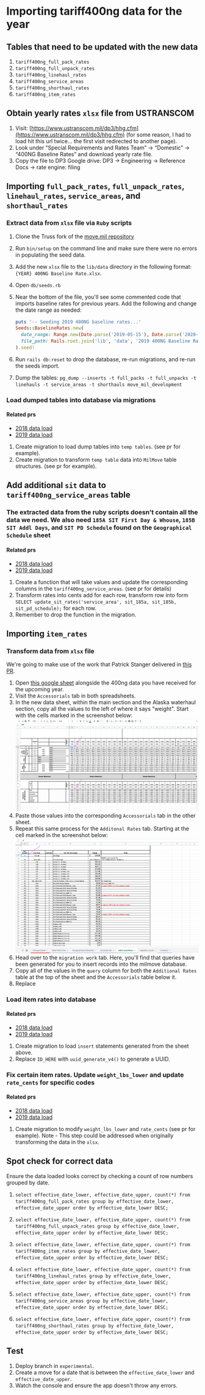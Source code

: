 # Importing tariff400ng data for the year

## Tables that need to be updated with the new data

1. `tariff400ng_full_pack_rates`
2. `tariff400ng_full_unpack_rates`
3. `tariff400ng_linehaul_rates`
4. `tariff400ng_service_areas`
5. `tariff400ng_shorthaul_rates`
6. `tariff400ng_item_rates`

## Obtain yearly rates `xlsx` file from USTRANSCOM

1. Visit: [https://www.ustranscom.mil/dp3/hhg.cfm](https://www.ustranscom.mil/dp3/hhg.cfm) (for some reason, I had to load hit this url twice... the first visit redirected to another page).
2. Look under “Special Requirements and Rates Team” -> “Domestic” -> “400NG Baseline Rates” and download yearly rate file.
3. Copy the file to DP3 Google drive: DP3 -> Engineering -> Reference Docs -> rate engine: filing

## Importing `full_pack_rates`, `full_unpack_rates`, `linehaul_rates`, `service_areas`, and `shorthaul_rates`

### Extract data from `xlsx` file via `Ruby` scripts

1. Clone the Truss fork of the [move.mil repository](https://github.com/trussworks/move.mil)
2. Run `bin/setup` on the command line and make sure there were no errors in populating the seed data.
3. Add the new `xlsx` file to the `lib/data` directory in the following format: `{YEAR} 400NG Baseline Rate.xlsx`.
4. Open `db/seeds.rb`
5. Near the bottom of the file, you'll see some commented code that imports baseline rates for previous years. Add the following and change the date range as needed:

    ```ruby
    puts '-- Seeding 2019 400NG baseline rates...'
    Seeds::BaselineRates.new(
      date_range: Range.new(Date.parse('2019-05-15'), Date.parse('2020-05-14')),
      file_path: Rails.root.join('lib', 'data', '2019 400NG Baseline Rates.xlsx')
    ).seed!
    ```

6. Run `rails db:reset` to drop the database, re-run migrations, and re-run the seeds import.
7. Dump the tables: `pg_dump --inserts -t full_packs -t full_unpacks -t linehauls -t service_areas -t shorthauls move_mil_development`

### Load dumped tables into database via migrations

#### Related prs

* [2018 data load](https://github.com/transcom/mymove/pull/338)
* [2019 data load](https://github.com/transcom/mymove/pull/2036)

1. Create migration to load dump tables into `temp tables`. (see pr for example).
2. Create migration to transform `temp table` data into `MilMove` table structures. (see pr for example).

## Add additional `sit` data to `tariff400ng_service_areas` table

### The extracted data from the ruby scripts doesn't contain all the data we need. We also need `185A SIT First Day & Whouse`, `185B SIT Addl Days`, and `SIT PD Schedule` found on the `Geographical Schedule` sheet

#### Related prs

* [2018 data load](https://github.com/transcom/mymove/pull/382)
* [2019 data load](https://github.com/transcom/mymove/pull/2036)

1. Create a function that will take values and update the corresponding columns in the `tariff400ng_service_areas`. (see pr for details)
2. Transform rates into cents add for each row, transform row into form `SELECT update_sit_rates('service_area', sit_185a, sit_185b, sit_pd_schedule);` for each row.
3. Remember to drop the function in the migration.

## Importing `item_rates`

### Transform data from `xlsx` file

We're going to make use of the work that Patrick Stanger delivered in [this PR](https://github.com/transcom/mymove/pull/1286).

1. Open [this google sheet](https://docs.google.com/spreadsheets/d/1z1O6hvditeVE4AX1UI-XGu0puwIidXA08tVT6VkG254/edit#gid=138983343) alongside the 400ng data you have received for the upcoming year.
2. Visit the `Accessorials` tab in both spreadsheets.
3. In the new data sheet, within the main section and the Alaska waterhaul section, copy all the values to the left of where it says "weight". Start with the cells marked in the screenshot below:
    ![accessorials sheet](./accessorials_spreadsheet.png)
4. Paste those values into the corresponding `Accessorials` tab in the other sheet.
5. Repeat this same process for the `Additonal Rates` tab. Starting at the cell marked in the screenshot below:
    ![additional rates sheet](./additional_rates_spreadsheet.png)
6. Head over to the `migration work` tab. Here, you'll find that queries have been generated for you to insert records into the milmove database.
7. Copy all of the values in the `query` column for both the `Additional Rates` table at the top of the sheet and the `Accessorials` table below it.
8. Replace

### Load item rates into database

#### Related prs

* [2018 data load](https://github.com/transcom/mymove/pull/1286)
* [2019 data load](https://github.com/transcom/mymove/pull/2036)

1. Create migration to load `insert` statements generated from the sheet above.
2. Replace `ID_HERE` with `uuid_generate_v4()` to generate a UUID.

### Fix certain item rates. Update `weight_lbs_lower` and update `rate_cents` for specific codes

#### Related prs

* [2018 data load](https://github.com/transcom/mymove/pull/1313)
* [2019 data load](https://github.com/transcom/mymove/pull/2060)

1. Create migration to modify `weight_lbs_lower` and `rate_cents` (see pr for example).
  Note - This step could be addressed when originally transforming the data in the `xlsx`.

## Spot check for correct data

Ensure the data loaded looks correct by checking a count of row numbers grouped by date.

1. ```select effective_date_lower, effective_date_upper, count(*) from tariff400ng_full_pack_rates group by effective_date_lower, effective_date_upper order by effective_date_lower DESC;```

2. ```select effective_date_lower, effective_date_upper, count(*) from tariff400ng_full_unpack_rates group by effective_date_lower, effective_date_upper order by effective_date_lower DESC;```

3. ```select effective_date_lower, effective_date_upper, count(*) from tariff400ng_item_rates group by effective_date_lower, effective_date_upper order by effective_date_lower DESC;```

4. ```select effective_date_lower, effective_date_upper, count(*) from tariff400ng_linehaul_rates group by effective_date_lower, effective_date_upper order by effective_date_lower DESC;```

5. ```select effective_date_lower, effective_date_upper, count(*) from tariff400ng_service_areas group by effective_date_lower, effective_date_upper order by effective_date_lower DESC;```

6. ```select effective_date_lower, effective_date_upper, count(*) from tariff400ng_shorthaul_rates group by effective_date_lower, effective_date_upper order by effective_date_lower DESC;```

## Test

1. Deploy branch in `experimental`.
2. Create a move for a date that is between the `effective_date_lower` and `effective_date_upper`.
3. Watch the console and ensure the app doesn't throw any errors.

